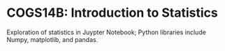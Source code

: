 # COGS14B: Introduction to Statistics

Exploration of statistics in Juypter Notebook; Python libraries include Numpy, matplotlib, and pandas. 

